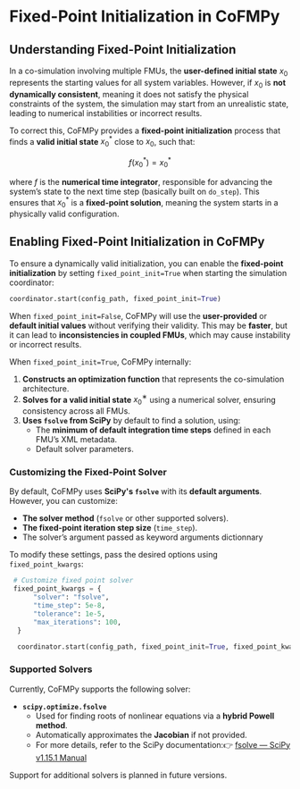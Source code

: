 # Fixed-Point Initialization in CoFMPy

## Understanding Fixed-Point Initialization

In a co-simulation involving multiple FMUs, the **user-defined initial state** $x_0$ represents the starting values for all system variables. However, if $x_0$ is **not dynamically consistent**, meaning it does not satisfy the physical constraints of the system, the simulation may start from an unrealistic state, leading to numerical instabilities or incorrect results.

To correct this, CoFMPy provides a **fixed-point initialization** process that finds a **valid initial state** $x_0^*$ close to $x_0$, such that:

$$
f(x_0^*) = x_0^*
$$

where $f$ is the **numerical time integrator**, responsible for advancing the system’s state to the next time step (basically built on `do_step`). This ensures that $x_0^*$ is a **fixed-point solution**, meaning the system starts in a physically valid configuration.

## Enabling Fixed-Point Initialization in CoFMPy

To ensure a dynamically valid initialization, you can enable the **fixed-point initialization** by setting `fixed_point_init=True` when starting the simulation coordinator:

```python
coordinator.start(config_path, fixed_point_init=True)
```

When `fixed_point_init=False`, CoFMPy will use the **user-provided** or **default initial values** without verifying their validity. This may be **faster**, but it can lead to **inconsistencies in coupled FMUs**, which may cause instability or incorrect results.

When `fixed_point_init=True`, CoFMPy internally:

1. **Constructs an optimization function** that represents the co-simulation architecture.
2. **Solves for a valid initial state** $x_0^∗$ using a numerical solver, ensuring consistency across all FMUs.
3. **Uses `fsolve` from SciPy** by default to find a solution, using:
    - The **minimum of default integration time steps** defined in each FMU’s XML metadata.
    - Default solver parameters.

### Customizing the Fixed-Point Solver

By default, CoFMPy uses **SciPy's `fsolve`** with its **default arguments**. However, you can customize:

- **The solver method** (`fsolve` or other supported solvers).
- **The fixed-point iteration step size** (`time_step`).
- The solver’s argument passed as keyword arguments dictionnary

To modify these settings, pass the desired options using `fixed_point_kwargs`:



```python
 # Customize fixed point solver
 fixed_point_kwargs = {
      "solver": "fsolve",
      "time_step": 5e-8,
      "tolerance": 1e-5,
      "max_iterations": 100,
  }

  coordinator.start(config_path, fixed_point_init=True, fixed_point_kwargs=fixed_point_kwargs)
```

### Supported Solvers

Currently, CoFMPy supports the following solver:

- **`scipy.optimize.fsolve`**
    - Used for finding roots of nonlinear equations via a **hybrid Powell method**.
    - Automatically approximates the **Jacobian** if not provided.
    - For more details, refer to the SciPy documentation:👉 [fsolve — SciPy v1.15.1 Manual](https://docs.scipy.org/doc/scipy/reference/generated/scipy.optimize.fsolve.html)

Support for additional solvers is planned in future versions.

